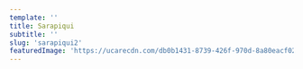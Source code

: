 ```yaml
---
template: ''
title: Sarapiqui
subtitle: ''
slug: 'sarapiqui2'
featuredImage: 'https://ucarecdn.com/db0b1431-8739-426f-970d-8a80eacf02ef/-/preview/-/rotate/270/'
---
```

